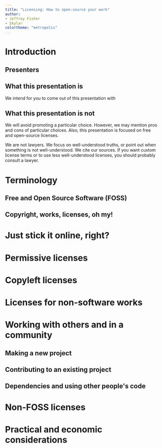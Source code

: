 ```yaml
---
title: "Licensing: How to open-source your work"
author:
- Jeffrey Fisher
- Skylar
colortheme: "metropolis"
...
```


# Introduction
## Presenters
## What this presentation is

We intend for you to come out of this presentation with

## What this presentation is **not**

We will avoid promoting a particular choice. However, we may mention
pros and cons of particular choices. Also, this presentation is
focused on free and open-source licenses.

We are not lawyers. We focus on well-understood truths, or point out
when something is not well-understood. We cite our sources. If you
want custom license terms or to use less well-understood licenses, you
should probably consult a lawyer.

# Terminology

## Free and Open Source Software (FOSS)
<!-- TODO: Define proprietary as well, maybe put it here. -->

## Copyright, works, licenses, oh my!

# Just stick it online, right?
# Permissive licenses
# Copyleft licenses
# Licenses for non-software works
# Working with others and in a community

## Making a new project
## Contributing to an existing project
## Dependencies and using other people's code
# Non-FOSS licenses
# Practical and economic considerations
